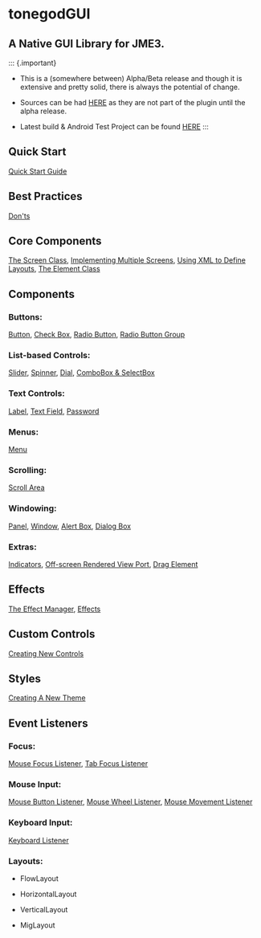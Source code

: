 tonegodGUI
==========

A Native GUI Library for JME3.
------------------------------

::: {.important}
-   This is a (somewhere between) Alpha/Beta release and though it is
    extensive and pretty solid, there is always the potential of change.

-   Sources can be had
    [HERE](http://code.google.com/p/tonegodgui/source/browse/) as they
    are not part of the plugin until the alpha release.

-   Latest build & Android Test Project can be found
    [HERE](https://sourceforge.net/projects/tonegodemitter/files/?source=navbar)
:::

Quick Start
-----------

[Quick Start Guide](../../jme3/contributions/tonegodgui/quickstart)

Best Practices
--------------

[Don'ts](../../jme3/contributions/tonegodgui/donts)

Core Components
---------------

[The Screen Class](../../jme3/contributions/tonegodgui/screen),
[Implementing Multiple
Screens](../../jme3/contributions/tonegodgui/multiplescreens),
[Using XML to Define
Layouts](../../jme3/contributions/tonegodgui/xmllayouts), [The
Element Class](../../jme3/contributions/tonegodgui/element)

Components
----------

### Buttons:

[Button](../../jme3/contributions/tonegodgui/button), [Check
Box](../../jme3/contributions/tonegodgui/checkbox), [Radio
Button](../../jme3/contributions/tonegodgui/radiobutton), [Radio
Button Group](../../jme3/contributions/tonegodgui/radiobuttongroup)

### List-based Controls:

[Slider](../../jme3/contributions/tonegodgui/slider),
[Spinner](../../jme3/contributions/tonegodgui/spinner),
[Dial](../../jme3/contributions/tonegodgui/dial), [ComboBox &
SelectBox](../../jme3/contributions/tonegodgui/combobox)

### Text Controls:

[Label](../../jme3/contributions/tonegodgui/label), [Text
Field](../../jme3/contributions/tonegodgui/textfield),
[Password](../../jme3/contributions/tonegodgui/password)

### Menus:

[Menu](../../jme3/contributions/tonegodgui/menu)

### Scrolling:

[Scroll Area](../../jme3/contributions/tonegodgui/scrollarea)

### Windowing:

[Panel](../../jme3/contributions/tonegodgui/panel),
[Window](../../jme3/contributions/tonegodgui/window), [Alert
Box](../../jme3/contributions/tonegodgui/alertbox), [Dialog
Box](../../jme3/contributions/tonegodgui/dialogbox)

### Extras:

[Indicators](../../jme3/contributions/tonegodgui/indicator),
[Off-screen Rendered View
Port](../../jme3/contributions/tonegodgui/osrviewport), [Drag
Element](../../jme3/contributions/tonegodgui/dragelement)

Effects
-------

[The Effect
Manager](../../jme3/contributions/tonegodgui/effectmanager),
[Effects](../../jme3/contributions/tonegodgui/createeffects)

Custom Controls
---------------

[Creating New
Controls](../../jme3/contributions/tonegodgui/customcontrols)

Styles
------

[Creating A New Theme](../../jme3/contributions/tonegodgui/styles)

Event Listeners
---------------

### Focus:

[Mouse Focus
Listener](../../jme3/contributions/tonegodgui/evmousefocus), [Tab
Focus Listener](../../jme3/contributions/tonegodgui/evtabfocus)

### Mouse Input:

[Mouse Button
Listener](../../jme3/contributions/tonegodgui/evmousebutton), [Mouse
Wheel Listener](../../jme3/contributions/tonegodgui/evmousewheel),
[Mouse Movement
Listener](../../jme3/contributions/tonegodgui/evmousemove)

### Keyboard Input:

[Keyboard Listener](../../jme3/contributions/tonegodgui/evkeyboard)

### Layouts:

-   FlowLayout

-   HorizontalLayout

-   VerticalLayout

-   MigLayout
